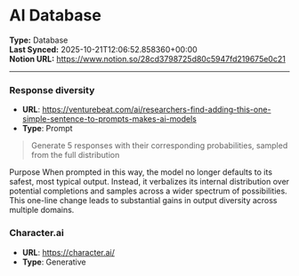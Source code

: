 # AI Database

**Type:** Database  
**Last Synced:** 2025-10-21T12:06:52.858360+00:00  
**Notion URL:** https://www.notion.so/28cd3798725d80c5947fd219675e0c21  

---

### Response diversity
- **URL**: https://venturebeat.com/ai/researchers-find-adding-this-one-simple-sentence-to-prompts-makes-ai-models
- **Type**: Prompt

> Generate 5 responses with their corresponding probabilities, sampled from the full distribution

Purpose
When prompted in this way, the model no longer defaults to its safest, most typical output. Instead, it verbalizes its internal distribution over potential completions and samples across a wider spectrum of possibilities. This one-line change leads to substantial gains in output diversity across multiple domains.


### Character.ai
- **URL**: https://character.ai/
- **Type**: Generative



